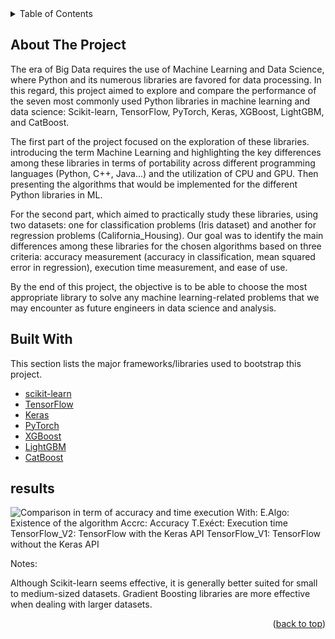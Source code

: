 
<!-- TABLE OF CONTENTS -->
<details>
  <summary>Table of Contents</summary>
  <ol>
    <li>
      <a href="#about-the-project">About The Project</a>
    </li>
    <li>
      <a href="#built-with">Built With</a>
    </li>
     <li>
      <a href="#results">results</a>
    </li>
  </ol>
</details>




<!-- ABOUT THE PROJECT -->
## About The Project
The era of Big Data requires the use of Machine Learning and Data Science, where Python and its numerous libraries are favored for data processing.
In this regard, this project aimed to explore and compare the performance of the seven most commonly used Python libraries in machine learning and data science: Scikit-learn, TensorFlow, PyTorch, Keras, XGBoost, LightGBM, and CatBoost.

The first part of the project focused on the exploration of these libraries. introducing the 
term Machine Learning and highlighting the key differences among these libraries in terms of 
portability across different programming languages (Python, C++, Java...) and the utilization 
of CPU and GPU. Then presenting the algorithms that would be implemented for the different Python libraries in ML.

For the second part, which aimed to practically study these libraries, using two datasets: 
one for classification problems (Iris dataset) and another for regression problems 
(California_Housing). Our goal was to identify the main differences among these libraries for 
the chosen algorithms based on three criteria: accuracy measurement (accuracy in 
classification, mean squared error in regression), execution time measurement, and ease of 
use.

By the end of this project, the objective is to be able to choose the most appropriate library to 
solve any machine learning-related problems that we may encounter as future engineers in 
data science and analysis.

## Built With

This section lists the major frameworks/libraries used to bootstrap this project.

* [scikit-learn](https://scikit-learn.org/)
* [TensorFlow](https://www.tensorflow.org/)
* [Keras](https://keras.io/)
* [PyTorch](https://pytorch.org/)
* [XGBoost](https://xgboost.ai/)
* [LightGBM](https://lightgbm.readthedocs.io/)
* [CatBoost](https://catboost.ai/)

## results
<img src="performance comparison.png" alt="Comparison in term of accuracy and time execution" />
With:
E.Algo: Existence of the algorithm
Accrc: Accuracy
T.Exéct: Execution time
TensorFlow_V2: TensorFlow with the Keras API
TensorFlow_V1: TensorFlow without the Keras API

Notes:

Although Scikit-learn seems effective, it is generally better suited for small to medium-sized datasets.
Gradient Boosting libraries are more effective when dealing with larger datasets.

<p align="right">(<a href="#readme-top">back to top</a>)</p>










